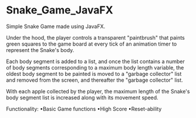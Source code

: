 # Snake_Game_JavaFX
Simple Snake Game made using JavaFX.  

Under the hood, the player controls a transparent "paintbrush" that paints green squares to the game board at every tick of an animation timer to represent the Snake's body.  

Each body segment is added to a list, and once the list contains a number of body segments corresponding to a maximum body length variable, the oldest body segment to be painted is moved to a "garbage collector" list and removed from the screen, and thereafter the "garbage collector" list.  

With each apple collected by the player, the maximum length of the Snake's body segment list is increased along with its movement speed.  

Functionality: 
•Basic Game functions 
•High Score 
•Reset-ability
